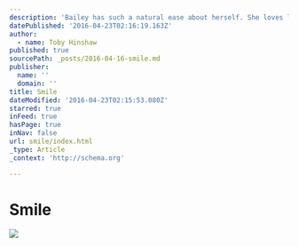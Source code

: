 ```yaml
---
description: 'Bailey has such a natural ease about herself. She loves life!'
datePublished: '2016-04-23T02:16:19.163Z'
author:
  - name: Toby Hinshaw
published: true
sourcePath: _posts/2016-04-16-smile.md
publisher:
  name: ''
  domain: ''
title: Smile
dateModified: '2016-04-23T02:15:53.080Z'
starred: true
inFeed: true
hasPage: true
inNav: false
url: smile/index.html
_type: Article
_context: 'http://schema.org'

---
```

# Smile
![](https://the-grid-user-content.s3-us-west-2.amazonaws.com/35401e6d-4397-4caf-b19f-8f8ac606e6e6.png)